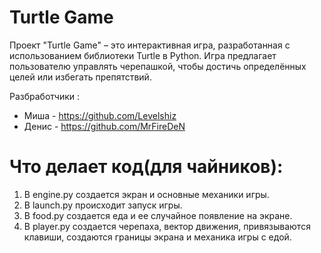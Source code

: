 # Turtle Game

Проект "Turtle Game" – это интерактивная игра, разработанная с использованием библиотеки Turtle в Python. Игра предлагает пользователю управлять черепашкой, чтобы достичь определённых целей или избегать препятствий.


Разбработчики :
- Миша - https://github.com/Levelshiz
- Денис - https://github.com/MrFireDeN



# Что делает код(для чайников):
1. В engine.py создается экран и основные механики игры.
2. В launch.py происходит запуск игры. 
3. В food.py создается еда и ее случайное появление на экране.
4. В player.py создается черепаха, вектор движения, привязываются клавиши, создаются границы экрана и механика игры с едой.

